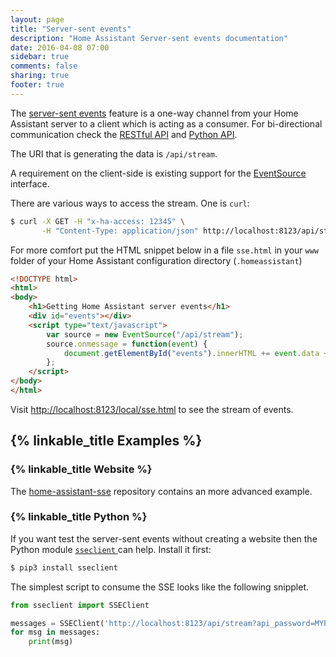 ```yaml
---
layout: page
title: "Server-sent events"
description: "Home Assistant Server-sent events documentation"
date: 2016-04-08 07:00
sidebar: true
comments: false
sharing: true
footer: true
---
```


The [server-sent events](https://developer.mozilla.org/en-US/docs/Web/API/Server-sent_events/Using_server-sent_events) feature is a one-way channel from your Home Assistant server to a client which is acting as a consumer. For bi-directional communication check the [RESTful API](/developers/rest_api/) and [Python API](/developers/python_api/).

The URI that is generating the data is `/api/stream`.

A requirement on the client-side is existing support for the [EventSource](https://developer.mozilla.org/en-US/docs/Web/API/EventSource) interface.

There are various ways to access the stream. One is `curl`:

```bash
$ curl -X GET -H "x-ha-access: 12345" \
       -H "Content-Type: application/json" http://localhost:8123/api/stream
```

For more comfort put the HTML snippet below in a file `sse.html` in your `www` folder of your Home Assistant configuration directory (`.homeassistant`)

```html
<!DOCTYPE html>
<html>
<body>
    <h1>Getting Home Assistant server events</h1>
    <div id="events"></div>
    <script type="text/javascript">
        var source = new EventSource("/api/stream");
        source.onmessage = function(event) {
            document.getElementById("events").innerHTML += event.data + "<br>";
        };
    </script>
</body>
</html>
```

Visit [http://localhost:8123/local/sse.html](http://localhost:8123/local/sse.html) to see the stream of events.

## {% linkable_title Examples %}

### {% linkable_title Website %}

The [home-assistant-sse](https://github.com/fabaff/home-assistant-sse) repository contains an more advanced example.

### {% linkable_title Python %}

If you want test the server-sent events without creating a website then the Python module [`sseclient` ](https://pypi.python.org/pypi/sseclient/) can help. Install it first:

```bash
$ pip3 install sseclient
```

The simplest script to consume the SSE looks like the following snipplet.

```python
from sseclient import SSEClient

messages = SSEClient('http://localhost:8123/api/stream?api_password=MYPASS')
for msg in messages:
    print(msg)
```

